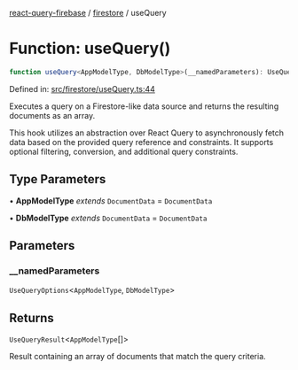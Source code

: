 [react-query-firebase](../../modules.md) / [firestore](../index.md) / useQuery

# Function: useQuery()

```ts
function useQuery<AppModelType, DbModelType>(__namedParameters): UseQueryResult<AppModelType[]>
```

Defined in: [src/firestore/useQuery.ts:44](https://github.com/vpishuk/react-query-firebase/blob/2814a7f726829eb67b40b71ca1e3d6c86fc8bb8b/src/firestore/useQuery.ts#L44)

Executes a query on a Firestore-like data source and returns the resulting documents as an array.

This hook utilizes an abstraction over React Query to asynchronously fetch data based on the provided query
reference and constraints. It supports optional filtering, conversion, and additional query constraints.

## Type Parameters

• **AppModelType** *extends* `DocumentData` = `DocumentData`

• **DbModelType** *extends* `DocumentData` = `DocumentData`

## Parameters

### \_\_namedParameters

`UseQueryOptions`\<`AppModelType`, `DbModelType`\>

## Returns

`UseQueryResult`\<`AppModelType`[]\>

Result containing an array of documents that match the query criteria.
